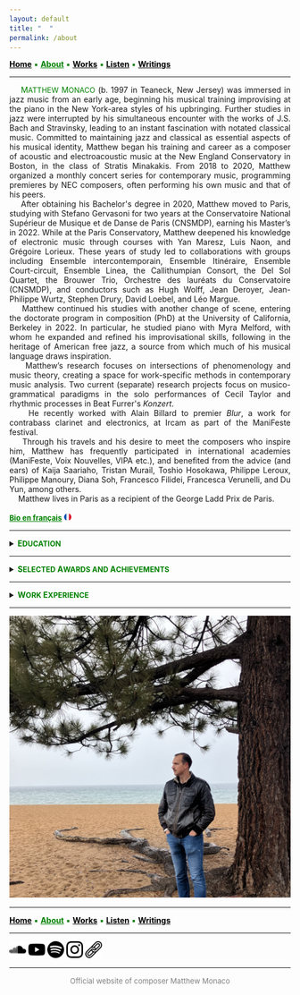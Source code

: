 ```yaml
---
layout: default
title: " ‎ "
permalink: /about
---
```


<a href="/" style="color: black">**Home**</a> <a style="color: green"> ▪ </a> <a href="/about" style="color: green">**About**</a> <a style="color: green"> ▪ </a> <a href="/works" style="color: black">**Works**</a> <a style="color: green"> ▪ </a> <a href="/listen" style="color: black">**Listen**</a> <a style="color: green"> ▪ </a> <a href="/writings" style="color: black">**Writings**</a>

***

<div style="text-align: justify">&nbsp; &nbsp; <a style="color: green">M<font size="2">ATTHEW</font> M<font size="2">ONACO</font></a> (b. 1997 in Teaneck, New Jersey) was immersed in jazz music from an early age, beginning his musical training improvising at the piano in the New York-area styles of his upbringing. Further studies in jazz were interrupted by his simultaneous encounter with the works of J.S. Bach and Stravinsky, leading to an instant fascination with notated classical music. Committed to maintaining jazz and classical as essential aspects of his musical identity, Matthew began his training and career as a composer of acoustic and electroacoustic music at the New England Conservatory in Boston, in the class of Stratis Minakakis. From 2018 to 2020, Matthew organized a monthly concert series for contemporary music, programming premieres by NEC composers, often performing his own music and that of his peers.</div>  


<div style="text-align: justify">&nbsp; &nbsp; After obtaining his Bachelor's degree in 2020, Matthew moved to Paris, studying with Stefano Gervasoni for two years at the Conservatoire National Supérieur de Musique et de Danse de Paris (CNSMDP), earning his Master’s in 2022. While at the Paris Conservatory, Matthew deepened his knowledge of electronic music through courses with Yan Maresz, Luis Naon, and Grégoire Lorieux. These years of study led to collaborations with groups including Ensemble intercontemporain, Ensemble Itinéraire, Ensemble Court-circuit, Ensemble Linea, the Callithumpian Consort, the Del Sol Quartet, the Brouwer Trio, Orchestre des lauréats du Conservatoire (CNSMDP), and conductors such as Hugh Wolff, Jean Deroyer, Jean-Philippe Wurtz, Stephen Drury, David Loebel, and Léo Margue.</div>  


<div style="text-align: justify">&nbsp; &nbsp; Matthew continued his studies with another change of scene, entering the doctorate program in composition (PhD) at the University of California, Berkeley in 2022. In particular, he studied piano with Myra Melford, with whom he expanded and refined his improvisational skills, following in the heritage of American free jazz, a source from which much of his musical language draws inspiration.</div>  


<div style="text-align: justify">&nbsp; &nbsp; Matthew’s research focuses on intersections of phenomenology and music theory, creating a space for work-specific methods in contemporary music analysis. Two current (separate) research projects focus on musico-grammatical paradigms in the solo performances of Cecil Taylor and rhythmic processes in Beat Furrer's <em>Konzert</em>. </div>  


<div style="text-align: justify">&nbsp; &nbsp; He recently worked with Alain Billard to premier <em>Blur</em>, a work for contrabass clarinet and electronics, at Ircam as part of the ManiFeste festival.</div>  


<div style="text-align: justify">&nbsp; &nbsp; Through his travels and his desire to meet the composers who inspire him, Matthew has frequently participated in international academies (ManiFeste, Voix Nouvelles, VIPA etc.), and benefited from the advice (and ears) of Kaija Saariaho, Tristan Murail, Toshio Hosokawa, Philippe Leroux, Philippe Manoury, Diana Soh, Francesco Filidei, Francesca Verunelli, and Du Yun, among others.</div>  


<div style="text-align: justify">&nbsp; &nbsp; Matthew lives in Paris as a recipient of the George Ladd Prix de Paris.</div>  
<br>
<a href="/bio-en-francais" style="color: green"><strong><font size="2">Bio en français</font></strong></a> <img src="./france.png" width="13" />  

***

<details>
<summary><a style="color: green"><strong>E<font size="2">DUCATION</font></strong></a></summary>
<br>
<div style="text-indent: -40px; padding-left: 40px;">
<strong>PhD Candidate in Composition</strong> (degree in progress, graduation date: May 2027)
</div>
<div style="text-indent: -40px; padding-left: 40px;">
&nbsp; &nbsp; <em>University of California, Berkeley</em>
</div>
<br>
<div style="text-indent: -40px; padding-left: 40px;">
<strong>Master's Degree in Composition</strong> (2022)
</div>
<div style="text-indent: -40px; padding-left: 40px;">
&nbsp; &nbsp; <em>Conservatoire National Supérieur de Musique et de Danse de Paris</em>
</div>
<br>
<div style="text-indent: -40px; padding-left: 40px;">
<strong>Bachelor's Degree in Composition</strong> (2020)
</div>
<div style="text-indent: -40px; padding-left: 40px;">
&nbsp; &nbsp; <em>New England Conservatory</em>, Minor in Music Theory
</div>
</details>

***

<details>
<summary><a style="color: green"><strong>S<font size="2">ELECTED</font> A<font size="2">WARDS AND</font> A<font size="2">CHIEVEMENTS</font></strong></a></summary>
<br>
<div style="text-indent: -40px; padding-left: 40px;">
<font size="2"><strong>2025</strong></font> George Ladd Prix de Paris <font size="2">(Berkeley, USA)</font>     
</div>
<div style="text-indent: -40px; padding-left: 40px;">
<font size="2"><strong>2025</strong></font> Roselyn Schneider Eisner Prize in Music <font size="2">(Berkeley, USA)</font>     
</div>
<div style="text-indent: -40px; padding-left: 40px;">
<font size="2"><strong>2024</strong></font> Invited Composer, ManiFeste 2024 <font size="2">(Paris, France)</font>   
</div>
<div style="text-indent: -40px; padding-left: 40px;">
<font size="2"><strong>2023</strong></font> Composition Fellow, Workshop with Ensemble l'Itinéraire <font size="2">(Berkeley, USA)</font>   
</div>
<div style="text-indent: -40px; padding-left: 40px;">
<font size="2"><strong>2023</strong></font> Invited Composer, Académie Voix Nouvelles <font size="2">(Asnières-sur-Oise, France)</font>   
</div>
<div style="text-indent: -40px; padding-left: 40px;">
<font size="2"><strong>2021</strong> (November)</font> Composition Workshop with Ensemble intercontemporain <font size="2">(Paris, France)</font>   
</div>
<div style="text-indent: -40px; padding-left: 40px;">
<font size="2"><strong>2021</strong> (January)</font> Composition Workshop with Ensemble intercontemporain <font size="2">(Paris, France)</font>   
</div>
<div style="text-indent: -40px; padding-left: 40px;">
<font size="2"><strong>2019-2020</strong></font> Alinéa Composer-in-Residence <font size="2">(Boston, USA)</font>   
</div>
<div style="text-indent: -40px; padding-left: 40px;">
<font size="2"><strong>2019</strong></font> Callithumpian Consort Call for Scores Winner <font size="2">(Boston, USA)</font>   
</div>
<div style="text-indent: -40px; padding-left: 40px;">
<font size="2"><strong>2019</strong></font> Composition Fellow, Etchings Festival <font size="2">(Auvillar, France)</font>   
</div>
<div style="text-indent: -40px; padding-left: 40px;">
<font size="2"><strong>2019</strong></font> Composition Fellow, VIPA Festival <font size="2">(Valencia, Spain)</font>   
</div>
<div style="text-indent: -40px; padding-left: 40px;">
<font size="2"><strong>2018</strong></font> NEC Honors Ensemble Winner <font size="2">(Boston, USA)</font>   
</div>
<div style="text-indent: -40px; padding-left: 40px;">
<font size="2"><strong>2017</strong></font> Boston Philharmonic Youth Orchestra Young Composers Institute Winner <font size="2">(Boston, USA)</font>   
</div>
</details>

***

<details>
<summary><a style="color: green"><strong>W<font size="2">ORK</font> E<font size="2">XPERIENCE</font></strong></a></summary>
<br>
<div style="text-indent: -40px; padding-left: 40px;">
<font size="2"><strong>Aug. 2023 — Present</strong></font> Graduate Student Instructor at UC Berkeley <font size="2">(Berkeley, USA)</font>  
</div>
<div style="text-indent: -40px; padding-left: 40px;">
<font size="2"><strong>Sep. 2018 — May 2020</strong></font> Tuesday Night New Music Concert Series Curator <font size="2">(Boston, USA)</font>     
</div>
<div style="text-indent: -40px; padding-left: 40px;">
<font size="2"><strong>Jan. 2018 — May 2020</strong></font> NEC Music Theory TA/Tutor <font size="2">(Boston, USA)</font>     
</div>
<div style="text-indent: -40px; padding-left: 40px;">
<font size="2"><strong>Sep. 2018 — Mar. 2020</strong></font> New England Conservatory Preparatory School Substitute Instructor <font size="2">(Boston, USA)</font>     
</div>
<div style="text-indent: -40px; padding-left: 40px;">
<font size="2"><strong>Apr. 2018 — May 2018</strong></font> NEC School of Continuing Education Substitute Instructor <font size="2">(Boston, USA)</font>     
</div>
<div style="text-indent: -40px; padding-left: 40px;">
<font size="2"><strong>Apr. 2017 — Present</strong></font> Music Engraving (Freelance)  
</div>
<div style="text-indent: -40px; padding-left: 40px;">
<font size="2"><strong>Sep. 2015 — May 2016</strong></font> New York Philharmonic Education Department Intern <font size="2">(New York, USA)</font> 
</div>
</details>

***

![Tahoe](tahoe-standing.jpg)

***

<a href="/" style="color: black">**Home**</a> <a style="color: green"> ▪ </a> <a href="/about" style="color: green">**About**</a> <a style="color: green"> ▪ </a> <a href="/works" style="color: black">**Works**</a> <a style="color: green"> ▪ </a> <a href="/listen" style="color: black">**Listen**</a> <a style="color: green"> ▪ </a> <a href="/writings" style="color: black">**Writings**</a>

***

[<img src="./soundcloud.png" width="30" />](https://soundcloud.com/matthewtmonaco)  [<img src="./youtube.png" width="30" />](https://www.youtube.com/@matthewtmonaco)  [<img src="./spotify.png" width="30" />](https://open.spotify.com/artist/7c6dcoAhkkQznw76SGbMDu)  [<img src="./instagram.png" width="30" />](https://www.instagram.com/matthew.t.monaco)  [<img src="./link.png" width="30" />](https://linktr.ee/matthew.t.monaco)

***

<div style="text-align: center"><font size="2"><a style="color: grey"> Official website of composer Matthew Monaco </a></font></div>  

